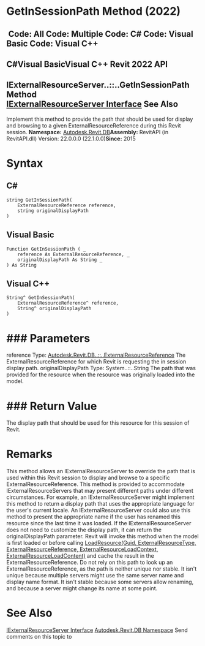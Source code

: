 # GetInSessionPath Method (2022)

﻿
 Code: All Code: Multiple Code: C# Code: Visual Basic Code: Visual C++   
---  
C#Visual BasicVisual C++
Revit 2022 API  
---  
IExternalResourceServer..::..GetInSessionPath Method   
[IExternalResourceServer Interface](c2ad8eee-b358-012b-a09b-8fbc3229652d.md "IExternalResourceServer Interface") See Also  
---  
Implement this method to provide the path that should be used for display and browsing to a given ExternalResourceReference during this Revit session. 
**Namespace:** [Autodesk.Revit.DB](87546ba7-461b-c646-cbb1-2cb8f5bff8b2.md "Autodesk.Revit.DB Namespace")**Assembly:** RevitAPI (in RevitAPI.dll) Version: 22.0.0.0 (22.1.0.0)**Since:** 2015 
# Syntax
C#  
---  
```text
string GetInSessionPath(
	ExternalResourceReference reference,
	string originalDisplayPath
)
```
  
Visual Basic  
---  
```text
Function GetInSessionPath ( _
	reference As ExternalResourceReference, _
	originalDisplayPath As String _
) As String
```
  
Visual C++  
---  
```text
String^ GetInSessionPath(
	ExternalResourceReference^ reference, 
	String^ originalDisplayPath
)
```
  
# ### Parameters
reference
    Type: [Autodesk.Revit.DB..::..ExternalResourceReference](ffad9c15-8fc9-fbfd-f328-101533f4cf74.md "ExternalResourceReference Class") The ExternalResourceReference for which Revit is requesting the in session display path. 
originalDisplayPath
    Type: System..::..String The path that was provided for the resource when the resource was originally loaded into the model. 
# ### Return Value
The display path that should be used for this resource for this session of Revit. 
# Remarks
This method allows an IExternalResourceServer to override the path that is used within this Revit session to display and browse to a specific ExternalResourceReference. This method is provided to accommodate IExternalResourceServers that may present different paths under different circumstances. For example, an IExternalResourceServer might implement this method to return a display path that uses the appropriate language for the user's current locale. An IExternalResourceServer could also use this method to present the appropriate name if the user has renamed this resource since the last time it was loaded. If the IExternalResourceServer does not need to customize the display path, it can return the originalDisplayPath parameter. 
Revit will invoke this method when the model is first loaded or before calling [LoadResource(Guid, ExternalResourceType, ExternalResourceReference, ExternalResourceLoadContext, ExternalResourceLoadContent)](f9e67f37-93dc-24a1-70f2-ea603a7719ab.md "LoadResource Method") and cache the result in the ExternalResourceReference.
Do not rely on this path to look up an ExternalResourceReference, as the path is neither unique nor stable. It isn't unique because multiple servers might use the same server name and display name format. It isn't stable because some servers allow renaming, and because a server might change its name at some point.
# See Also
[IExternalResourceServer Interface](c2ad8eee-b358-012b-a09b-8fbc3229652d.md "IExternalResourceServer Interface")
[Autodesk.Revit.DB Namespace](87546ba7-461b-c646-cbb1-2cb8f5bff8b2.md "Autodesk.Revit.DB Namespace")
Send comments on this topic to 